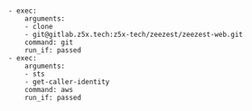 #
            - exec:
                arguments:
                - clone
                - git@gitlab.z5x.tech:z5x-tech/zeezest/zeezest-web.git
                command: git
                run_if: passed
            - exec:
                arguments:
                - sts
                - get-caller-identity
                command: aws
                run_if: passed
